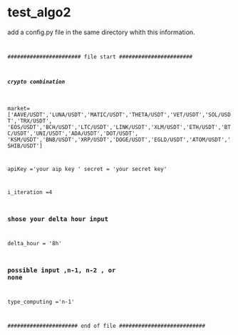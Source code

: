 # test_algo2

add a config.py file in the same directory whith this information.
<code>

####################### file start #######################
##### crypto combination
market=['AAVE/USDT','LUNA/USDT','MATIC/USDT','THETA/USDT','VET/USDT','SOL/USDT','TRX/USDT',
        'EOS/USDT','BCH/USDT','LTC/USDT','LINK/USDT','XLM/USDT','ETH/USDT','BTC/USDT','UNI/USDT','ADA/USDT','DOT/USDT',
        'KSM/USDT','BNB/USDT','XRP/USDT','DOGE/USDT','EGLD/USDT','ATOM/USDT','SHIB/USDT']


apiKey ='your aip key '
secret = 'your secret key'


i_iteration =4

### shose your delta hour input 
delta_hour = '8h'
###  possible input ,n-1, n-2 , or none 
type_computing ='n-1' 




###################### end of file ###########################
</code>

